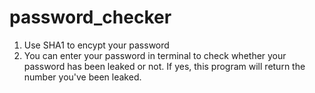# password_checker

1.  Use SHA1 to encypt your password
2.  You can enter your password in terminal to check whether your password has been leaked or not.
    If yes, this program will return the number you've been leaked.
